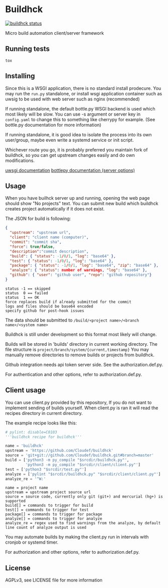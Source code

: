 # Buildhck
[![buildhck status](http://build.cloudef.pw/build/buildhck/master/linux%20x86_64/current/status.svg)](#)

Micro build automation client/server framework

## Running tests

    tox

## Installing

Since this is a WSGI application, there is no standard install prodecure.
You may run the `run.py` standalone, or install wsgi application container such as uwsig to be used with web server such as nginx (recommended)

If running standalone, the default bottle.py WSGI backend is used which most likely will be slow.
You can use -s argument or server key in `config.yaml` to change this to something like cherrypy for example.
(See bottle.py documentation for more information)

If running standalone, it is good idea to isolate the process into its own user/group, maybe even write a systemd service or init script.

Whichever route you go, it is probably preferred you maintain fork of buildhck, so you can get upstream changes easily and do own modifications.

[uwsgi documentation](http://uwsgi-docs.readthedocs.org/en/latest/)
[bottlepy documentation (server options)](http://bottlepy.org/docs/dev/deployment.html#server-options)

## Usage

When you have builhck server up and running, opening the web page should show "No projects" text.
You can submit new build which buildhck creates project automatically if it does not exist.

The JSON for build is following:
```json
{
  "upstream": "upstream url",
  "client": "client name (computer)",
  "commit": "commit sha",
  "force": true/false,
  "description":"commit description",
  "build": { "status": -1/0/1, "log": "base64" },
  "test": { "status": -1/0/1, "log": "base64" },
  "package": { "status": -1/0/1, "log": "base64", "zip": "base64" },
  "analyze": { "status": number of warnings, "log": "base64" },
  "github": { "user": "github user", "repo": "github repository"}
}
```
```
status -1 == skipped
status  0 == failed
status  1 == OK
force replaces build if already submitted for the commit
logs and files should be base64 encoded
specify github for post-hook issues
```

The data should be submitted to `/build/<project name>/<branch name>/<system name>`

Buildhck is still under development so this format most likely will change.

Builds will be stored in 'builds' directory in current working directory.
The file structure is `project/branch/system/{current,timestamp}`
You may manually remove directories to remove builds or projects from buildhck.

Github integration needs api token server side. See the authorization.def.py.

For authentication and other options, refer to authorization.def.py.

## Client usage

You can use client.py provided by this repository, If you do not want to implement sending of builds yourself.
When client.py is ran it will read the recipes directory in current directory.

The example recipe looks like this:
```python
# pylint: disable=C0103
'''buildhck recipe for buildhck'''

name = 'buildhck'
upstream = 'https://github.com/Cloudef/buildhck'
source = 'git+git://github.com/Cloudef/buildhck.git#branch=master'
build = ['python3 -m py_compile "$srcdir/buildhck.py"',
         'python3 -m py_compile "$srcdir/client/client.py"']
test = ['python3 "$srcdir/test.py"']
analyze = ['pylint "$srcdir/buildhck.py" "$srcdir/client/client.py"']
analyze_re = '^W:'
```
```
name = project name
upstream = upstream project source url
source = source code, currently only git (git+) and mercurial (hg+) is supported
build[] = commands to trigger for build
test[] = commands to trigger for test
package[] = commands to trigger for package
analyze[] = commands to trigger for analyze
analyze_re = regex used to find warnings from the analyze, by default line count of analyze output is used
```

You may automate builds by making the client.py run in intervals with cronjob or systemd timer.

For authorization and other options, refer to authorization.def.py.

## License

AGPLv3, see LICENSE file for more information
